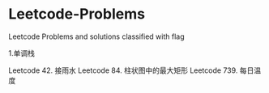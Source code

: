 # Leetcode-Problems
Leetcode Problems and solutions classified with flag


1.单调栈

Leetcode 42. 接雨水      Leetcode 84. 柱状图中的最大矩形   Leetcode 739. 每日温度     
